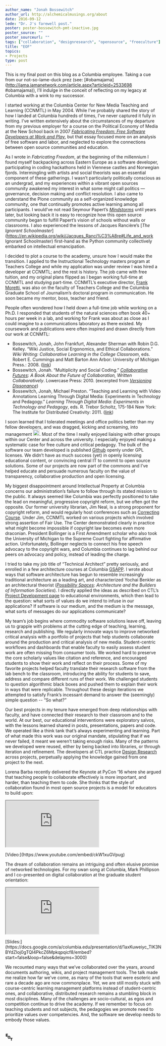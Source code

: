 ```yaml
---
author_name: "Jonah Bossewitch"
author_url: http://alchemicalmusings.org/about
date: 2016-09-12
lede: "Dr. J's farewell post."
poster: poster-bossewitch-pmt-inactive.jpg
poster_source: ""
poster_sourceurl: ""
tags: ["collaboration", "designresearch", "opensource", "freeculture"]
title: "EOF"
topics:
- Projects
type: post
---
```


This is my final post on this blog as a Columbia employee. Taking a cue from our not-so-lame-duck prez (see: [#obamajama](http://jama.jamanetwork.com/article.aspx?articleid=2533698 #obamajama)), I’ll indulge in the conceit of reflecting on my legacy at Columbia with a wink to my successor.
 
I started working at the Columbia Center for New Media Teaching and Learning (CCNMTL) in May 2004. While I’ve probably shared the story of how I landed at Columbia hundreds of times, I’ve never captured it fully in writing. I’ve written extensively about the circumstances of my departure from my previous employer for a course on the Political Economy of Media at the New School back in 2007 [_Fabricating Freedom: Free Software Developers at Work and Play_](http://pocketknowledge.tc.columbia.edu/home.php/viewfile/38498), but that essay focused more on an analysis of free software and labor, and neglected to explore the connections between open source communities and education.

As I wrote in _Fabricating Freedom_, at the beginning of the millennium I found myself backpacking across Eastern Europe as a software developer, participating in coding hackathons held in Viennese castles and Norwegian fjords. Intermingling with artists and social theorists was an essential component of these gatherings. I wasn’t particularly politically conscious as an undergrad, and my experiences within a vibrant open sources community awakened my interest in what some might call politics — governance, decision making and conflict resolution. I also came to understand the Plone community as a self-organized knowledge community, one that continually promotes active learning among all participants.  I would’ve not read Seymour Papert’s  [_Mindstorms_](https://en.wikipedia.org/wiki/Mindstorms_%28book%29) until years later, but looking back it is easy to recognize how this open source community began to fulfill Papert’s vision of schools without walls or classrooms. I also experienced the lessons of Jacques Rancière’s [_The Ignorant Schoolmaster_](https://en.wikipedia.org/wiki/Jacques_Ranci%C3%A8re#Life_and_work Ignorant Schoolmaster) first-hand as the Python community collectively embarked on intellectual emancipation.

I decided to plot a course to the academy, unsure how I would make the transition. I applied to the Instructional Technology masters program at Teachers College and while my application was under review I was hired a developer at CCNMTL; and the rest is history. The job came with free tuition, and my original plans flipped as I began working full-time at CCNMTL and studying part-time. CCNMTL’s executive director, [Frank Moretti](http://alchemicalmusings.org/2013/07/16/dear-frank/), was also on the faculty of Teachers College and the Columbia Graduate School of Journalism’s doctoral program in communication. He soon became  my mentor, boss, teacher and friend.  

People often wondered how I held down a full-time job while working on a Ph.D. I responded that students of the natural sciences often book 40+ hours per week in a lab, and working for Frank was about as close as I could imagine to a communications laboratory as there existed. My coursework and publications were often inspired and drawn directly from our work at CCNMTL:

* Bossewitch, Jonah, John Frankfurt, Alexander Sherman with Robin D.G. Kelley. “Wiki Justice, Social Ergonomics, and Ethical Collaborations.” _Wiki Writing: Collaborative Learning in the College Classroom_, eds. Robert E. Cummings and Matt Barton Ann Arbor: University of Michigan Press.: 2008. ([link](http://academiccommons.columbia.edu/catalog/ac:129460))
* Bossewitch, Jonah. “Multiplicity and Social Coding.” [_Collaborative Futures_](http://collaborative-futures.org/): _A Book About the Future of Collaboration, Written Collaboratively_. Lowercase Press: 2010. (excerpted from [_Versioning Dissonance_](http://alchemicalmusings.org/files/essays/versioning_dissonance/versioning_dissonance_jbossewitch_apa.pdf))
* Bossewitch, Jonah, Michael Preston. “Teaching and Learning with Video Annotations Learning Through Digital Media: Experiments in Technology and Pedagogy.” _Learning Through Digital Media: Experiments in Technology and Pedagogy_, eds. R. Trebor Scholtz, 175-184 New York: The Institute for Distributed Creativity: 2011. ([link](http://academiccommons.columbia.edu/catalog/ac%3A147417)) 

I soon learned that I tolerated meetings and office politics better than my fellow developers, and was dragged, kicking and screaming, into management 
<img src="/img/assets/emoji-wink.png" style="height: 20px;"/>.
Most of the time I really enjoyed liaising with other groups within our Center and across the university. I especially enjoyed making a systematic case for free culture and critical pedagogy. The bulk of the software our team developed is published [Github](https://github.com/ccnmtl/) openly under GPL licenses.  We didn’t have as much success (yet) in openly licensing educational content, or convincing central IT to commit to open source solutions. Some of our projects are now part of the commons and I’ve helped educate and persuade numerous faculty on the value of transparency, collaborative production and open licensing. 

My biggest disappointment around Intellectual Property at Columbia concerns our administration’s failure to follow through its stated mission to the public.  It always seemed like Columbia was perfectly positioned to take the lead on meaningful, progressive copyright reform, but we often got the opposite. Our former university librarian, Jim Neal, is a strong proponent for copyright reform, and would regularly host conferences such as [Correcting Course](http://correctingcourse.columbia.edu/program.html). Under Jim, CCNMTL worked on various projects which involved strong assertion of Fair Use. The Center demonstrated clearly in practice what might become impossible if copyright law becomes even more draconian. President Bollinger is a First Amendment scholar who also took the University of Michigan to the Supreme Court fighting for affirmative action. Unfortunately, Bollinger neglects to connect his free speech advocacy to the copyright wars, and Columbia continues to lag behind our peers on advocacy and policy, instead of leading the charge.

I tried to take my job title of “Technical Architect” pretty seriously, and enrolled in a few architecture courses at Columbia [GSAPP](https://www.arch.columbia.edu). I wrote about ways that software architecture has begun to resemble increasingly traditional architecture as a leading art, and characterized Yochai Benkler as an architectural theorist ([_Possibility Spaces_](http://pocketknowledge.tc.columbia.edu/home.php/viewfile/69866): _Architecture and the Builders of Information Societies_). I directly applied the ideas as described on CTL’s [Project Development page](http://ctl.columbia.edu/support/project-development/) to educational environments, which then lead to the question: what sorts of values do we intend to infuse in our applications? If software is our  medium, and the medium is the message, what sorts of messages do our applications communicate?

My team’s job begins where commodity software solutions leave off, leaving us to grapple with problems at the cutting edge of teaching, learning, research and publishing. We regularly innovate ways to improve networked critical analysis with a portfolio of projects that help students collaborate around the production and critical analysis of new media. Student-centric workflows and dashboards that enable faculty to easily assess student work are often missing from consumer tools. We worked hard to preserve the core scholarly values like citation and reference, and encouraged students to show their work and reflect on their process. Some of my favorite projects helped faculty translate their research software from the lab bench to the classroom, introducing the ability for students to save, address and compare different runs of their work.  We challenged students to question algorithmic black boxes and pushed them to explain their work in ways that were replicable. Throughout these design iterations we attempted to satisfy Frank’s incessant demand to answer the (seemingly) simple question -- “So what?”

Our best projects in my tenure have emerged from deep relationships with faculty, and have connected their research to their classroom and to the world. At our best, our educational interventions were exploratory salvos, with the lessons learned shared in posts, presentations, papers and code. We operated like a think tank that’s always experimenting  and learning. Part of what made this work was our original mandate, stipulating that if we never failed, it meant we weren’t taking enough risks. Many of the patterns we developed were reused, either by being backed into libraries, or through iteration and refinement. The developers at CTL practice [Design Research](http://ccnmtl.columbia.edu/dr/) across projects, perpetually applying the knowledge gained from one project to the next. 
 
Lorena Barba recently delivered the Keynote at PyCon ‘16 where she argued that teaching people to collaborate effectively is more important, and harder, than teaching them to code. She thinks that the style of collaboration found in most open source projects is a model for educators to build upon:

<div class="video-display embed-responsive embed-responsive-4by3"><iframe class="embed-responsive-item" src="https://www.youtube.com/embed/ckW1xuGVpug" allowfullscreen></iframe></div><p class="visible-print-block">[Video:](https://www.youtube.com/embed/ckW1xuGVpug)</p>

The dream of collaboration remains an intriguing and often elusive promise of networked technologies. For my swan song at Columbia, Mark Phillipson and I co-presented on digital collaboration at the graduate student orientation:

<div class="video-display embed-responsive embed-responsive-4by3"><iframe class="embed-responsive-item" src="https://docs.google.com/a/columbia.edu/presentation/d/1axKuweiyc_TlK3NBYdZIoj0gTQI4PkcZ6Mpkqpqicf8/embed?start=false&loop=false&delayms=3000" allowfullscreen></iframe></div><p class="visible-print-block">[Slides:](https://docs.google.com/a/columbia.edu/presentation/d/1axKuweiyc_TlK3NBYdZIoj0gTQI4PkcZ6Mpkqpqicf8/embed?start=false&loop=false&delayms=3000)</p>


We recounted many ways that we’ve collaborated over the years, around documents authoring, wikis, and project management tools. The talk made me realize how far we’ve come, as many of the tools that were esoteric and rare a decade ago are now commonplace. Yet, we are still mostly stuck with course-centric learning management platforms instead of student-centric ones, and collaborative, distributed research remains a stumbling block in most disciplines. Many of the challenges are socio-cultural, as egos and competition continue to drive the academy. If we remember to focus on teaching students and not subjects, the pedagogies we promote need to prioritize values over competencies. And, the software we develop needs to embody those values.

<p style="font-size: 30px; margin: 30px 0 10px 0; font-weight: bold;">&#9220;</p>
